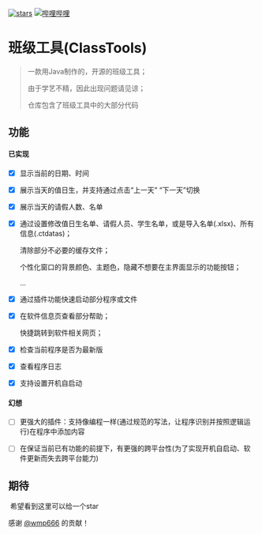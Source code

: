 [![stars](https://img.shields.io/github/stars/wmp666/ClassTools?style=flat&logo=data:image/svg%2bxml;base64,PHN2ZyB4bWxucz0iaHR0cDovL3d3dy53My5vcmcvMjAwMC9zdmciIHZlcnNpb249IjEiIHdpZHRoPSIxNiIgaGVpZ2h0PSIxNiI+PHBhdGggZD0iTTggLjI1YS43NS43NSAwIDAgMSAuNjczLjQxOGwxLjg4MiAzLjgxNSA0LjIxLjYxMmEuNzUuNzUgMCAwIDEgLjQxNiAxLjI3OWwtMy4wNDYgMi45Ny43MTkgNC4xOTJhLjc1MS43NTEgMCAwIDEtMS4wODguNzkxTDggMTIuMzQ3bC0zLjc2NiAxLjk4YS43NS43NSAwIDAgMS0xLjA4OC0uNzlsLjcyLTQuMTk0TC44MTggNi4zNzRhLjc1Ljc1IDAgMCAxIC40MTYtMS4yOGw0LjIxLS42MTFMNy4zMjcuNjY4QS43NS43NSAwIDAgMSA4IC4yNVoiIGZpbGw9IiNlYWM1NGYiLz48L3N2Zz4=&logoSize=auto&label=Stars&labelColor=444444&color=eac54f)](https://github.com/wmp666/ClassTools/)
[![哔哩哔哩](https://img.shields.io/badge/主页-bilibili-00A4DB?style=flat&logo=bilibili&logoSize=auto&label=%E4%B8%BB%E9%A1%B5)](https://space.bilibili.com/1075810224)


# 班级工具(ClassTools)

> 一款用Java制作的，开源的班级工具；
> 
> 由于学艺不精，因此出现问题请见谅；
> 
> 仓库包含了班级工具中的大部分代码 

## 功能

#### 已实现

- [x] 显示当前的日期、时间

- [x] 展示当天的值日生，并支持通过点击“上一天” “下一天”切换 

- [x] 展示当天的请假人数、名单

- [x] 通过设置修改值日生名单、请假人员、学生名单，或是导入名单(.xlsx)、所有信息(.ctdatas)；
  
  清除部分不必要的缓存文件；
  
  个性化窗口的背景颜色、主题色，隐藏不想要在主界面显示的功能按钮；
  
  ...

- [x] 通过插件功能快速启动部分程序或文件

- [x] 在软件信息页查看部分帮助；
  
  快捷跳转到软件相关网页；

- [x] 检查当前程序是否为最新版

- [x] 查看程序日志

- [x] 支持设置开机自启动

#### 幻想

- [ ] 更强大的插件：支持像编程一样(通过规范的写法，让程序识别并按照逻辑运行)在程序中添加内容

- [ ] 在保证当前已有功能的前提下，有更强的跨平台性(为了实现开机自启动、软件更新而失去跨平台能力)

## 期待

 希望看到这里可以给一个star


感谢 [@wmp666](https://github.com/wmp666) 的贡献！





